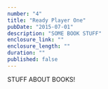 ```yaml
---
number: "4"
title: "Ready Player One"
pubDate: "2015-07-01"
description: "SOME BOOK STUFF"
enclosure_link: ""
enclosure_length: ""
duration: ""
published: false
---
```

STUFF ABOUT BOOKS!
